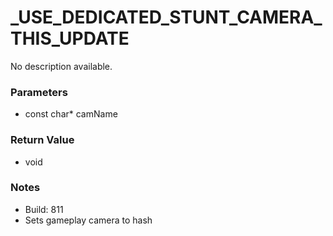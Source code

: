 # _USE_DEDICATED_STUNT_CAMERA_THIS_UPDATE

No description available.

### Parameters
* const char* camName

### Return Value
* void

### Notes
* Build: 811
* Sets gameplay camera to hash

